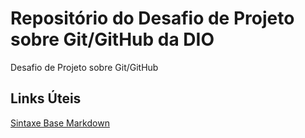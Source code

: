 # Repositório do Desafio de Projeto sobre Git/GitHub da DIO
Desafio de Projeto sobre Git/GitHub

## Links Úteis
[Sintaxe Base Markdown](https://www.markdownguide.org/basic-syntax/)

